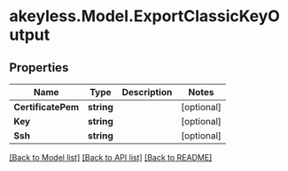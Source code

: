 # akeyless.Model.ExportClassicKeyOutput

## Properties

Name | Type | Description | Notes
------------ | ------------- | ------------- | -------------
**CertificatePem** | **string** |  | [optional] 
**Key** | **string** |  | [optional] 
**Ssh** | **string** |  | [optional] 

[[Back to Model list]](../README.md#documentation-for-models) [[Back to API list]](../README.md#documentation-for-api-endpoints) [[Back to README]](../README.md)

